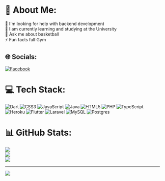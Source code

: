 # 💫 About Me:
🤝 I'm looking for help with backend development<br>🌱 I am currently learning and studying at the University <br>💬 Ask me about basketball<br>⚡ Fun facts full Gym


## 🌐 Socials:
[![Facebook](https://img.shields.io/badge/Facebook-%231877F2.svg?logo=Facebook&logoColor=white)](https://facebook.com/https://www.facebook.com/junior.garciapadilla.7) 

# 💻 Tech Stack:
![Dart](https://img.shields.io/badge/dart-%230175C2.svg?style=for-the-badge&logo=dart&logoColor=white) ![CSS3](https://img.shields.io/badge/css3-%231572B6.svg?style=for-the-badge&logo=css3&logoColor=white) ![JavaScript](https://img.shields.io/badge/javascript-%23323330.svg?style=for-the-badge&logo=javascript&logoColor=%23F7DF1E) ![Java](https://img.shields.io/badge/java-%23ED8B00.svg?style=for-the-badge&logo=java&logoColor=white) ![HTML5](https://img.shields.io/badge/html5-%23E34F26.svg?style=for-the-badge&logo=html5&logoColor=white) ![PHP](https://img.shields.io/badge/php-%23777BB4.svg?style=for-the-badge&logo=php&logoColor=white) ![TypeScript](https://img.shields.io/badge/typescript-%23007ACC.svg?style=for-the-badge&logo=typescript&logoColor=white) ![Heroku](https://img.shields.io/badge/express.js-%23404d59.svg?style=for-the-badge&logo=express&logoColor=%2361DAFB) ![Flutter](https://img.shields.io/badge/Flutter-%2302569B.svg?style=for-the-badge&logo=Flutter&logoColor=white) ![Laravel](https://img.shields.io/badge/tailwindcss-%2338B2AC.svg?style=for-the-badge&logo=tailwind-css&logoColor=white) ![MySQL](https://img.shields.io/badge/MongoDB-%234ea94b.svg?style=for-the-badge&logo=mongodb&logoColor=white) ![Postgres](https://img.shields.io/badge/Trello-%23026AA7.svg?style=for-the-badge&logo=Trello&logoColor=white)
# 📊 GitHub Stats:
![](https://github-readme-stats.vercel.app/api?username=yunior1250&theme=radical&hide_border=false&include_all_commits=false&count_private=false)<br/>
![](https://github-readme-streak-stats.herokuapp.com/?user=yunior1250&theme=radical&hide_border=false)<br/>
![](https://github-readme-stats.vercel.app/api/top-langs/?username=yunior1250&theme=radical&hide_border=false&include_all_commits=false&count_private=false&layout=compact)

---
[![](https://visitcount.itsvg.in/api?id=yunior1250&icon=0&color=0)](https://visitcount.itsvg.in)

<!-- Proudly created with GPRM ( https://gprm.itsvg.in ) -->
